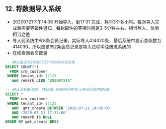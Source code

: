 ## 12. 将数据导入系统

- 20200721下午14:06 开始导入，到17:31 完成，耗时3个多小时。每次导入完成后需要等邮件通知，每封邮件的等待时间是3-5分钟左右，相当熬人，体验相当之差
- 导入前系统中有8条会员记录，实际导入414020条，最后系统中显示总条数为414030。所以应该有2条会员记录是导入过程中注册进系统的
- 在线查询会员数量



```sql
-- 确认备注为20200721*的共414020条
SELECT COUNT(*)
  FROM crm_customer
 WHERE tenant_id= 17123
   and remark LIKE "20200721%"

-- 确认没有备注的，共10条,创建时间在导入时间范围内的2条
SELECT *
  FROM crm_customer
 WHERE tenant_id= 17123
   AND  gmt_create BETWEEN '2020-07-21 14:06:00'
   AND '2020-07-21 17:31:00'
   AND remark IS NULL
ORDER BY gmt_create DESC
```



